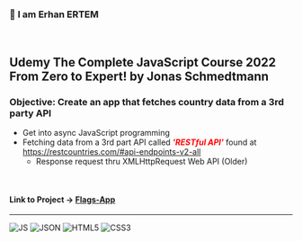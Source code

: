 ### 👋 **I am Erhan ERTEM**

&emsp;

## Udemy The Complete JavaScript Course 2022 From Zero to Expert! by Jonas Schmedtmann

### **Objective:** Create an app that fetches country data from a 3rd party API

- Get into async JavaScript programming
- Fetching data from a 3rd part API called <i style="font-weight:bold; color:red;">'RESTful API'</i> found at https://restcountries.com/#api-endpoints-v2-all
  - Response request thru XMLHttpRequest Web API (Older)

&emsp;

#### Link to Project &rarr; [Flags-App](https://flags-app-erhan-ertem.netlify.app)

---

![JS](https://img.shields.io/badge/JavaScript-323330?style=for-the-badge&logo=javascript&logoColor=F7DF1E) ![JSON](https://img.shields.io/badge/json-5E5C5C?style=for-the-badge&logo=json&logoColor=white) ![HTML5](https://img.shields.io/badge/HTML5-E34F26?style=for-the-badge&logo=html5&logoColor=white) ![CSS3](https://img.shields.io/badge/CSS3-1572B6?style=for-the-badge&logo=css3&logoColor=white)

&emsp;
